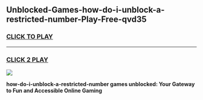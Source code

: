 
## Unblocked-Games-how-do-i-unblock-a-restricted-number-Play-Free-qvd35
<h3>
<a href="https://premium76.site?title=how-do-i-unblock-a-restricted-number&ref=20M">CLICK TO PLAY</a></h3>
<hr>

<h3>
<a href="https://premium76.site?title=how-do-i-unblock-a-restricted-number&ref=20M">CLICK 2 PLAY</a>
  
</h3>

<a href="https://premium76.site?title=how-do-i-unblock-a-restricted-number&ref=19M"><img src="https://clearcache.store/games.png"></a>


**how-do-i-unblock-a-restricted-number games unblocked: Your Gateway to Fun and Accessible Online Gaming**
